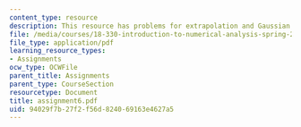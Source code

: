 ```yaml
---
content_type: resource
description: This resource has problems for extrapolation and Gaussian quadrature.
file: /media/courses/18-330-introduction-to-numerical-analysis-spring-2004/94029f7b27f2f56d824069163e4627a5_assignment6.pdf
file_type: application/pdf
learning_resource_types:
- Assignments
ocw_type: OCWFile
parent_title: Assignments
parent_type: CourseSection
resourcetype: Document
title: assignment6.pdf
uid: 94029f7b-27f2-f56d-8240-69163e4627a5
---
```

